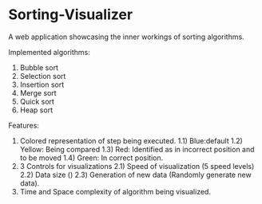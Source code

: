# Sorting-Visualizer

A web application showcasing the inner workings of sorting algorithms.

Implemented algorithms:
1. Bubble sort
2. Selection sort
3. Insertion sort
4. Merge sort
5. Quick sort
6. Heap sort

Features:

1. Colored representation of step being executed. 1.1) Blue:default 1.2) Yellow: Being compared 1.3) Red: Identified as in incorrect position and to be moved 1.4) Green: In correct position.
2. 3 Controls for visualizations 2.1) Speed of visualization (5 speed levels) 2.2) Data size () 2.3) Generation of new data (Randomly generate new data).
3. Time and Space complexity of algorithm being visualized.
